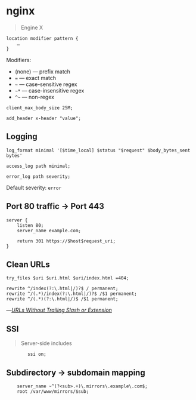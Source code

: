 # nginx

> Engine X

```
location modifier pattern {
	…
}
```

Modifiers:

-   (none) — prefix match
-   `=` — exact match
-   `~` — case-sensitive regex
-   `~*` — case-insensitive regex
-   `^~` — non-regex

```nginx
client_max_body_size 25M;
```

```nginx
add_header x-header "value";
```

## Logging

```nginx
log_format minimal '[$time_local] $status "$request" $body_bytes_sent bytes'
```

```nginx
access_log path minimal;
```

```nginx
error_log path severity;
```

Default severity: `error`

## Port 80 traffic → Port 443

```nginx
server {
    listen 80;
    server_name example.com;

    return 301 https://$host$request_uri;
}
```

## Clean URLs

```nginx
try_files $uri $uri.html $uri/index.html =404;

rewrite ^/index(?:\.html|/)?$ / permanent;
rewrite ^/(.*)/index(?:\.html|/)?$ /$1 permanent;
rewrite ^/(.*)(?:\.html|/)$ /$1 permanent;
```

—[_URLs Without Trailing Slash or Extension_](https://christopheraue.net/design/urls-without-trailing-slash-or-extension)

## SSI

>   Server-side includes

```nginx
		ssi on;
```

## Subdirectory → subdomain mapping

```nginx
    server_name ~^(?<sub>.+)\.mirrors\.example\.com$;
    root /var/www/mirrors/$sub;
```


